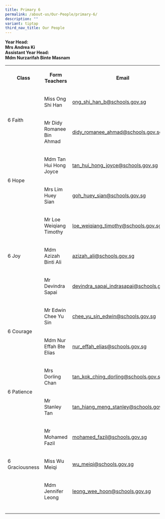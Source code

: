```yaml
---
title: Primary 6
permalink: /about-us/Our-People/primary-6/
description: ""
variant: tiptap
third_nav_title: Our People
---
```

<p><strong>Year Head:<br>Mrs Andrea Ki</strong>
<br><strong>Assistant Year Head:</strong>
<br><strong>Mdm Nurzarifah Binte Masnam</strong>
</p>
<table style="minWidth: 75px">
<colgroup>
<col>
<col>
<col>
</colgroup>
<tbody>
<tr>
<th rowspan="1" colspan="1">
<p>Class</p>
</th>
<th rowspan="1" colspan="1">
<p>Form Teachers</p>
</th>
<th rowspan="1" colspan="1">
<p>Email</p>
</th>
</tr>
<tr>
<td rowspan="2" colspan="1">
<p>6 Faith</p>
</td>
<td rowspan="1" colspan="1">
<p>Miss Ong Shi Han</p>
</td>
<td rowspan="1" colspan="1">
<p><a href="mailto:ong_shi_han_b@schools.gov.sg" rel="noopener noreferrer nofollow" target="_blank">ong_shi_han_b@schools.gov.sg</a>
</p>
</td>
</tr>
<tr>
<td rowspan="1" colspan="1">
<p>Mr Didy Romanee Bin Ahmad</p>
</td>
<td rowspan="1" colspan="1">
<p><a href="didy_romanee_ahmad@schools.gov.sg" rel="noopener noreferrer nofollow" target="_blank">didy_romanee_ahmad@schools.gov.sg</a>
</p>
</td>
</tr>
<tr>
<td rowspan="2" colspan="1">
<p>6 Hope</p>
</td>
<td rowspan="1" colspan="1">
<p>Mdm Tan Hui Hong Joyce</p>
</td>
<td rowspan="1" colspan="1">
<p><a href="mailto:tan_hui_hong_joyce@schools.gov.sg" rel="noopener noreferrer nofollow" target="_blank">tan_hui_hong_joyce@schools.gov.sg</a>
</p>
</td>
</tr>
<tr>
<td rowspan="1" colspan="1">
<p>Mrs Lim Huey Sian</p>
</td>
<td rowspan="1" colspan="1">
<p><a href="mailto:goh_huey_sian@schools.gov.sg" rel="noopener noreferrer nofollow" target="_blank">goh_huey_sian@schools.gov.sg</a>
</p>
</td>
</tr>
<tr>
<td rowspan="3" colspan="1">
<p>6 Joy</p>
</td>
<td rowspan="1" colspan="1">
<p>Mr Loe Weiqiang Timothy</p>
</td>
<td rowspan="1" colspan="1">
<p><a href="mailto:loe_weiqiang_timothy@schools.gov.sg" rel="noopener noreferrer nofollow" target="_blank">loe_weiqiang_timothy@schools.gov.sg</a>
</p>
</td>
</tr>
<tr>
<td rowspan="1" colspan="1">
<p>Mdm Azizah Binti Ali</p>
</td>
<td rowspan="1" colspan="1">
<p><a href="mailto:azizah_ali@schools.gov.sg" rel="noopener noreferrer nofollow" target="_blank">azizah_ali@schools.gov.sg</a>
</p>
</td>
</tr>
<tr>
<td rowspan="1" colspan="1">
<p>Mr Devindra Sapai</p>
</td>
<td rowspan="1" colspan="1">
<p><a href="mailto:devindra_sapai_indrasapai@schools.gov.sg" rel="noopener noreferrer nofollow" target="_blank">devindra_sapai_indrasapai@schools.gov.sg</a>
</p>
</td>
</tr>
<tr>
<td rowspan="2" colspan="1">
<p>6 Courage</p>
</td>
<td rowspan="1" colspan="1">
<p>Mr Edwin Chee Yu Sin</p>
</td>
<td rowspan="1" colspan="1">
<p><a href="mailto:chee_yu_sin_edwin@schools.gov.sg" rel="noopener noreferrer nofollow" target="_blank">chee_yu_sin_edwin@schools.gov.sg</a>
</p>
</td>
</tr>
<tr>
<td rowspan="1" colspan="1">
<p>Mdm Nur Effah Bte Elias</p>
</td>
<td rowspan="1" colspan="1">
<p><a href="mailto:nur_effah_elias@schools.gov.sg" rel="noopener noreferrer nofollow" target="_blank">nur_effah_elias@schools.gov.sg</a>
</p>
</td>
</tr>
<tr>
<td rowspan="2" colspan="1">
<p>6 Patience</p>
</td>
<td rowspan="1" colspan="1">
<p>Mrs Dorling Chan</p>
</td>
<td rowspan="1" colspan="1">
<p><a href="mailto:tan_kok_ching_dorling@schools.gov.sg" rel="noopener noreferrer nofollow" target="_blank">tan_kok_ching_dorling@schools.gov.sg</a>
</p>
</td>
</tr>
<tr>
<td rowspan="1" colspan="1">
<p>Mr Stanley Tan</p>
</td>
<td rowspan="1" colspan="1">
<p><a href="mailto:tan_hiang_meng_stanley@schools.gov.sg" rel="noopener noreferrer nofollow" target="_blank">tan_hiang_meng_stanley@schools.gov.sg</a>
</p>
</td>
</tr>
<tr>
<td rowspan="3" colspan="1">
<p>6 Graciousness</p>
</td>
<td rowspan="1" colspan="1">
<p>Mr Mohamed Fazil</p>
</td>
<td rowspan="1" colspan="1">
<p><a href="mailto:mohamed_fazil@schools.gov.sg" rel="noopener noreferrer nofollow" target="_blank">mohamed_fazil@schools.gov.sg</a>
</p>
</td>
</tr>
<tr>
<td rowspan="1" colspan="1">
<p>Miss Wu Meiqi</p>
</td>
<td rowspan="1" colspan="1">
<p><a href="mailto:wu_meiqi@schools.gov.sg" rel="noopener noreferrer nofollow" target="_blank">wu_meiqi@schools.gov.sg</a>
</p>
</td>
</tr>
<tr>
<td rowspan="1" colspan="1">
<p>Mdm Jennifer Leong</p>
</td>
<td rowspan="1" colspan="1">
<p><a href="mailto:leong_wee_hoon@schools.gov.sg" rel="noopener noreferrer nofollow" target="_blank">leong_wee_hoon@schools.gov.sg</a>
</p>
</td>
</tr>
<tr>
<td rowspan="1" colspan="1">
<p></p>
</td>
<td rowspan="1" colspan="1">
<p></p>
</td>
<td rowspan="1" colspan="1">
<p></p>
</td>
</tr>
</tbody>
</table>
<p></p>